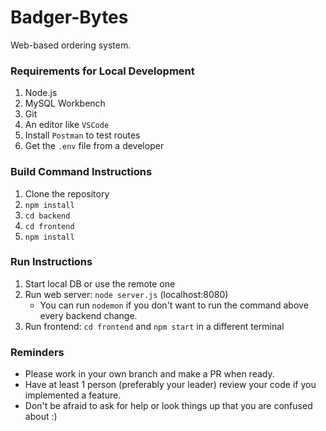 # Badger-Bytes
Web-based ordering system.

### Requirements for Local Development
1. Node.js
2. MySQL Workbench
3. Git
4. An editor like `VSCode`
5. Install `Postman` to test routes
5. Get the `.env` file from a developer

### Build Command Instructions
1. Clone the repository
2. `npm install`
3. `cd backend`
4. `cd frontend`
5. `npm install`

### Run Instructions
1. Start local DB or use the remote one
2. Run web server: `node server.js` (localhost:8080)
    - You can run `nodemon` if you don't want to run the command above every backend change.
3. Run frontend: `cd frontend` and `npm start` in a different terminal

### Reminders
- Please work in your own branch and make a PR when ready.
- Have at least 1 person (preferably your leader) review your code if you implemented a feature.
- Don't be afraid to ask for help or look things up that you are confused about :)
